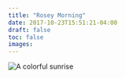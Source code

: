 ```yaml
---
title: "Rosey Morning"
date: 2017-10-23T15:51:21-04:00
draft: false
toc: false
images: 
---
```

![A colorful sunrise](rosey-sunrise.jpg)
